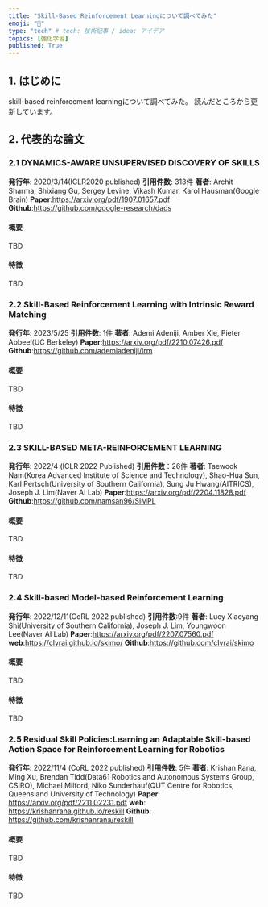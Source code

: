 ```yaml
---
title: "Skill-Based Reinforcement Learningについて調べてみた"
emoji: "🐡"
type: "tech" # tech: 技術記事 / idea: アイデア
topics: [強化学習]
published: True
---
```

## 1. はじめに
skill-based reinforcement learningについて調べてみた。
読んだところから更新しています。

## 2. 代表的な論文

### 2.1 DYNAMICS-AWARE UNSUPERVISED DISCOVERY OF SKILLS
 **発行年**: 2020/3/14(ICLR2020 published)
 **引用件数**: 313件
 **著者**: Archit Sharma, Shixiang Gu, Sergey Levine, Vikash Kumar, Karol Hausman(Google Brain)
 **Paper**:https://arxiv.org/pdf/1907.01657.pdf
 **Github**:https://github.com/google-research/dads
 
#### 概要
TBD
#### 特徴
TBD

### 2.2 Skill-Based Reinforcement Learning with Intrinsic Reward Matching
 **発行年**: 2023/5/25
 **引用件数**: 1件
 **著者**: Ademi Adeniji, Amber Xie, Pieter Abbeel(UC Berkeley)
 **Paper**:https://arxiv.org/pdf/2210.07426.pdf
 **Github**:https://github.com/ademiadeniji/irm

#### 概要
TBD
#### 特徴
TBD

### 2.3 SKILL-BASED META-REINFORCEMENT LEARNING
 **発行年**: 2022/4 (ICLR 2022 Published)
 **引用件数**：26件
 **著者**: Taewook Nam(Korea Advanced Institute of Science and Technology), Shao-Hua Sun, Karl Pertsch(University of Southern California), Sung Ju Hwang(AITRICS), Joseph J. Lim(Naver AI Lab)
 **Paper**:https://arxiv.org/pdf/2204.11828.pdf
 **Github**:https://github.com/namsan96/SiMPL
 
#### 概要
TBD

#### 特徴
TBD

### 2.4 Skill-based Model-based Reinforcement Learning

 **発行年**: 2022/12/11(CoRL 2022 published)
 **引用件数**:9件
 **著者**: Lucy Xiaoyang Shi(University of Southern California), Joseph J. Lim, Youngwoon Lee(Naver AI Lab)
 **Paper**:https://arxiv.org/pdf/2207.07560.pdf
 **web**:https://clvrai.github.io/skimo/
 **Github**:https://github.com/clvrai/skimo
 
#### 概要
TBD

#### 特徴
TBD

### 2.5 Residual Skill Policies:Learning an Adaptable Skill-based Action Space for Reinforcement Learning for Robotics

 **発行年**: 2022/11/4 (CoRL 2022 published)
 **引用件数**: 5件
 **著者**: Krishan Rana, Ming Xu, Brendan Tidd(Data61 Robotics and Autonomous Systems Group, CSIRO), Michael Milford, Niko Sunderhauf(QUT Centre for Robotics, Queensland University of Technology)
 **Paper**: https://arxiv.org/pdf/2211.02231.pdf
 **web**: https://krishanrana.github.io/reskill
 **Github**: https://github.com/krishanrana/reskill
 
#### 概要
TBD

#### 特徴
TBD